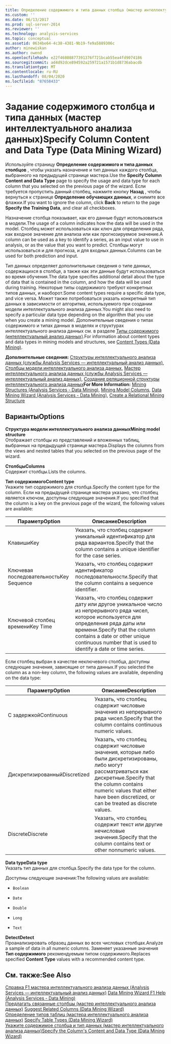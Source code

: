 ```yaml
---
title: Определение содержимого и типа данных столбца (мастер интеллектуального анализа данных) | Документация Майкрософт
ms.custom: ''
ms.date: 06/13/2017
ms.prod: sql-server-2014
ms.reviewer: ''
ms.technology: analysis-services
ms.topic: conceptual
ms.assetid: 0634be64-4c38-4381-9b19-fe9a5889306c
author: minewiskan
ms.author: owend
ms.openlocfilehash: e22f46808877391376f721bcab55ea4fd9074186
ms.sourcegitcommit: ad4d92dce894592a259721a1571b1d8736abacdb
ms.translationtype: MT
ms.contentlocale: ru-RU
ms.lasthandoff: 08/04/2020
ms.locfileid: "87658433"
---
```

# <a name="specify-column-content-and-data-type-data-mining-wizard"></a><span data-ttu-id="e6cd0-102">Задание содержимого столбца и типа данных (мастер интеллектуального анализа данных)</span><span class="sxs-lookup"><span data-stu-id="e6cd0-102">Specify Column Content and Data Type (Data Mining Wizard)</span></span>
  <span data-ttu-id="e6cd0-103">Используйте страницу **Определение содержимого и типа данных столбцов** , чтобы указать назначение и тип данных каждого столбца, выбранного на предыдущей странице мастера.</span><span class="sxs-lookup"><span data-stu-id="e6cd0-103">Use the **Specify Column Content and Data Type** page to specify the usage and data type for each column that you selected on the previous page of the wizard.</span></span> <span data-ttu-id="e6cd0-104">Если требуется пропустить данный столбец, нажмите кнопку **Назад** , чтобы вернуться к странице **Определение обучающих данных**, и снимите все флажки.</span><span class="sxs-lookup"><span data-stu-id="e6cd0-104">If you want to ignore the column, click **Back** to return to the page **Specify the Training Data**, and clear all checkboxes.</span></span>  
  
 <span data-ttu-id="e6cd0-105">Назначение столбца показывает, как его данные будут использоваться в модели.</span><span class="sxs-lookup"><span data-stu-id="e6cd0-105">The usage of a column indicates how the data will be used in the model.</span></span> <span data-ttu-id="e6cd0-106">Столбец может использоваться как ключ для определения ряда, как входное значение для анализа или как прогнозируемое значение.</span><span class="sxs-lookup"><span data-stu-id="e6cd0-106">A column can be used as a key to identify a series, as an input value to use in analysis, or as the value that you want to predict.</span></span> <span data-ttu-id="e6cd0-107">Столбцы могут использоваться и для прогноза, и для входных данных.</span><span class="sxs-lookup"><span data-stu-id="e6cd0-107">Columns can be used for both prediction and input.</span></span>  
  
 <span data-ttu-id="e6cd0-108">Тип данных определяет дополнительные сведения о типе данных, содержащихся в столбце, а также как эти данные будут использоваться во время обучения.</span><span class="sxs-lookup"><span data-stu-id="e6cd0-108">The data type specifies additional detail about the type of data that is contained in the column, and how the data will be used during training.</span></span> <span data-ttu-id="e6cd0-109">Некоторые типы содержимого требуют конкретных типов данных, и наоборот.</span><span class="sxs-lookup"><span data-stu-id="e6cd0-109">Some content types require a specific data type, and vice versa.</span></span> <span data-ttu-id="e6cd0-110">Может также потребоваться указать конкретный тип данных в зависимости от алгоритма, используемого при создании модели интеллектуального анализа данных.</span><span class="sxs-lookup"><span data-stu-id="e6cd0-110">You might also need to specify a particular data type depending on the algorithm that you use when you create a mining model.</span></span> <span data-ttu-id="e6cd0-111">Дополнительные сведения о типах содержимого и типах данных в моделях и структурах интеллектуального анализа данных см. в разделе [Типы содержимого (интеллектуальный анализ данных)](data-mining/content-types-data-mining.md).</span><span class="sxs-lookup"><span data-stu-id="e6cd0-111">For information about content types and data types in mining models and structures, see [Content Types &#40;Data Mining&#41;](data-mining/content-types-data-mining.md).</span></span>  
  
 <span data-ttu-id="e6cd0-112">**Дополнительные сведения:** [Структуры интеллектуального анализа данных (службы Analysis Services — интеллектуальный анализ данных)](data-mining/mining-structures-analysis-services-data-mining.md), [Столбцы модели интеллектуального анализа данных](data-mining/mining-model-columns.md), [Мастер интеллектуального анализа данных (службы Analysis Services — интеллектуальный анализ данных)](data-mining/data-mining-wizard-analysis-services-data-mining.md), [Создание реляционной структуры интеллектуального анализа данных](data-mining/create-a-relational-mining-structure.md)</span><span class="sxs-lookup"><span data-stu-id="e6cd0-112">**For More Information:** [Mining Structures &#40;Analysis Services - Data Mining&#41;](data-mining/mining-structures-analysis-services-data-mining.md), [Mining Model Columns](data-mining/mining-model-columns.md), [Data Mining Wizard &#40;Analysis Services - Data Mining&#41;](data-mining/data-mining-wizard-analysis-services-data-mining.md), [Create a Relational Mining Structure](data-mining/create-a-relational-mining-structure.md)</span></span>  
  
## <a name="options"></a><span data-ttu-id="e6cd0-113">Варианты</span><span class="sxs-lookup"><span data-stu-id="e6cd0-113">Options</span></span>  
 <span data-ttu-id="e6cd0-114">**Структура модели интеллектуального анализа данных**</span><span class="sxs-lookup"><span data-stu-id="e6cd0-114">**Mining model structure**</span></span>  
 <span data-ttu-id="e6cd0-115">Отображает столбцы из представлений и вложенных таблиц, выбранных на предыдущей странице мастера.</span><span class="sxs-lookup"><span data-stu-id="e6cd0-115">Displays the columns from the views and nested tables that you selected on the previous page of the wizard.</span></span>  
  
 <span data-ttu-id="e6cd0-116">**Столбцы**</span><span class="sxs-lookup"><span data-stu-id="e6cd0-116">**Columns**</span></span>  
 <span data-ttu-id="e6cd0-117">Содержит столбцы.</span><span class="sxs-lookup"><span data-stu-id="e6cd0-117">Lists the columns.</span></span>  
  
 <span data-ttu-id="e6cd0-118">**Тип содержимого**</span><span class="sxs-lookup"><span data-stu-id="e6cd0-118">**Content type**</span></span>  
 <span data-ttu-id="e6cd0-119">Укажите тип содержимого для столбца.</span><span class="sxs-lookup"><span data-stu-id="e6cd0-119">Specify the content type for the column.</span></span> <span data-ttu-id="e6cd0-120">Если на предыдущей странице мастера указано, что столбец является ключом, доступны следующие значения.</span><span class="sxs-lookup"><span data-stu-id="e6cd0-120">If you specified that the column is a key on the previous page of the wizard, the following values are available:</span></span>  
  
|<span data-ttu-id="e6cd0-121">Параметр</span><span class="sxs-lookup"><span data-stu-id="e6cd0-121">Option</span></span>|<span data-ttu-id="e6cd0-122">Описание</span><span class="sxs-lookup"><span data-stu-id="e6cd0-122">Description</span></span>|  
|------------|-----------------|  
|<span data-ttu-id="e6cd0-123">Клавиши</span><span class="sxs-lookup"><span data-stu-id="e6cd0-123">Key</span></span>|<span data-ttu-id="e6cd0-124">Указать, что столбец содержит уникальный идентификатор для ряда вариантов.</span><span class="sxs-lookup"><span data-stu-id="e6cd0-124">Specify that the column contains a unique identifier for the case series.</span></span>|  
|<span data-ttu-id="e6cd0-125">Ключевая последовательность</span><span class="sxs-lookup"><span data-stu-id="e6cd0-125">Key Sequence</span></span>|<span data-ttu-id="e6cd0-126">Указать, что столбец содержит идентификатор последовательности.</span><span class="sxs-lookup"><span data-stu-id="e6cd0-126">Specify that the column contains a sequence identifier.</span></span>|  
|<span data-ttu-id="e6cd0-127">Ключевой столбец времени</span><span class="sxs-lookup"><span data-stu-id="e6cd0-127">Key Time</span></span>|<span data-ttu-id="e6cd0-128">Указать, что столбец содержит дату или другое уникальное число из непрерывного ряда чисел, которое используется для определения ряда даты или времени.</span><span class="sxs-lookup"><span data-stu-id="e6cd0-128">Specify that the column contains a date or other unique continuous number that is used to identify a date or time series.</span></span>|  
  
 <span data-ttu-id="e6cd0-129">Если столбец выбран в качестве неключевого столбца, доступны следующие значения, зависящие от типа данных.</span><span class="sxs-lookup"><span data-stu-id="e6cd0-129">If you selected the column as a non-key column, the following values are available, depending on the data type:</span></span>  
  
|<span data-ttu-id="e6cd0-130">Параметр</span><span class="sxs-lookup"><span data-stu-id="e6cd0-130">Option</span></span>|<span data-ttu-id="e6cd0-131">Описание</span><span class="sxs-lookup"><span data-stu-id="e6cd0-131">Description</span></span>|  
|------------|-----------------|  
|<span data-ttu-id="e6cd0-132">С задержкой</span><span class="sxs-lookup"><span data-stu-id="e6cd0-132">Continuous</span></span>|<span data-ttu-id="e6cd0-133">Указать, что столбец содержит числовые значения из непрерывного ряда чисел.</span><span class="sxs-lookup"><span data-stu-id="e6cd0-133">Specify that the column contains continuous numeric values.</span></span>|  
|<span data-ttu-id="e6cd0-134">Дискретизированный</span><span class="sxs-lookup"><span data-stu-id="e6cd0-134">Discretized</span></span>|<span data-ttu-id="e6cd0-135">Указать, что столбец содержит числовые значения, которые либо были дискретизированы, либо могут рассматриваться как дискретные.</span><span class="sxs-lookup"><span data-stu-id="e6cd0-135">Specify that the column contains numeric values that either have been discretized, or can be treated as discrete values.</span></span>|  
|<span data-ttu-id="e6cd0-136">Discrete</span><span class="sxs-lookup"><span data-stu-id="e6cd0-136">Discrete</span></span>|<span data-ttu-id="e6cd0-137">Указать, что столбец содержит текст или другие нечисловые значения.</span><span class="sxs-lookup"><span data-stu-id="e6cd0-137">Specify that the column contains text or other nonnumeric values.</span></span>|  
  
 <span data-ttu-id="e6cd0-138">**Data type**</span><span class="sxs-lookup"><span data-stu-id="e6cd0-138">**Data type**</span></span>  
 <span data-ttu-id="e6cd0-139">Указать тип данных для столбца.</span><span class="sxs-lookup"><span data-stu-id="e6cd0-139">Specify the data type for the column.</span></span>  
  
 <span data-ttu-id="e6cd0-140">Доступны следующие значения:</span><span class="sxs-lookup"><span data-stu-id="e6cd0-140">The following values are available:</span></span>  
  
-   `Boolean`  
  
-   `Date`  
  
-   `Double`  
  
-   `Long`  
  
-   `Text`  
  
 <span data-ttu-id="e6cd0-141">**Detect**</span><span class="sxs-lookup"><span data-stu-id="e6cd0-141">**Detect**</span></span>  
 <span data-ttu-id="e6cd0-142">Проанализировать образец данных во всех числовых столбцах.</span><span class="sxs-lookup"><span data-stu-id="e6cd0-142">Analyze a sample of data in all numeric columns.</span></span> <span data-ttu-id="e6cd0-143">Заменяет указанные значения **Тип содержимого** рекомендуемым типом содержимого.</span><span class="sxs-lookup"><span data-stu-id="e6cd0-143">Replaces specified **Content Type** values with a recommended content type.</span></span>  
  
## <a name="see-also"></a><span data-ttu-id="e6cd0-144">См. также:</span><span class="sxs-lookup"><span data-stu-id="e6cd0-144">See Also</span></span>  
 <span data-ttu-id="e6cd0-145">[Справка F1 мастера интеллектуального анализа данных &#40;Analysis Services — интеллектуальный анализ данных&#41;](data-mining-wizard-f1-help-analysis-services-data-mining.md) </span><span class="sxs-lookup"><span data-stu-id="e6cd0-145">[Data Mining Wizard F1 Help &#40;Analysis Services - Data Mining&#41;](data-mining-wizard-f1-help-analysis-services-data-mining.md) </span></span>  
 <span data-ttu-id="e6cd0-146">[Предлагать связанные столбцы &#40;мастер интеллектуального анализа данных&#41;](suggest-related-columns-data-mining-wizard.md) </span><span class="sxs-lookup"><span data-stu-id="e6cd0-146">[Suggest Related Columns &#40;Data Mining Wizard&#41;](suggest-related-columns-data-mining-wizard.md) </span></span>  
 <span data-ttu-id="e6cd0-147">[Определение типов таблиц &#40;мастера интеллектуального анализа данных&#41;](specify-table-types-data-mining-wizard.md) </span><span class="sxs-lookup"><span data-stu-id="e6cd0-147">[Specify Table Types &#40;Data Mining Wizard&#41;](specify-table-types-data-mining-wizard.md) </span></span>  
 [<span data-ttu-id="e6cd0-148">Укажите содержимое столбца и тип данных &#40;мастер интеллектуального анализа данных&#41;</span><span class="sxs-lookup"><span data-stu-id="e6cd0-148">Specify the Column's Content and Data Type &#40;Data Mining Wizard&#41;</span></span>](specify-the-column-s-content-and-data-type-data-mining-wizard.md)  
  
  
